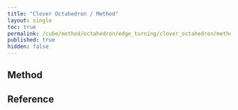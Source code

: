 ```yaml
---
title: "Clover Octahedron / Method"
layout: single
toc: true
permalink: /cube/method/octahedron/edge_turning/clover_octahedron/method
published: true
hidden: false
---
```


<head>
  <base target="_blank">
</head>



## Method



## Reference
